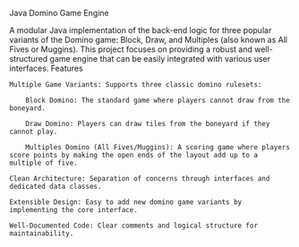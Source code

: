 Java Domino Game Engine

A modular Java implementation of the back-end logic for three popular variants of the Domino game: Block, Draw, and Multiples (also known as All Fives or Muggins).
This project focuses on providing a robust and well-structured game engine that can be easily integrated with various user interfaces.
Features

    Multiple Game Variants: Supports three classic domino rulesets:

        Block Domino: The standard game where players cannot draw from the boneyard.

        Draw Domino: Players can draw tiles from the boneyard if they cannot play.

        Multiples Domino (All Fives/Muggins): A scoring game where players score points by making the open ends of the layout add up to a multiple of five.

    Clean Architecture: Separation of concerns through interfaces and dedicated data classes.

    Extensible Design: Easy to add new domino game variants by implementing the core interface.

    Well-Documented Code: Clear comments and logical structure for maintainability.